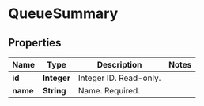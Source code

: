 
# QueueSummary

## Properties
Name | Type | Description | Notes
------------ | ------------- | ------------- | -------------
**id** | **Integer** | Integer ID. Read-only. | 
**name** | **String** | Name. Required. | 



